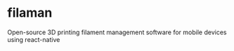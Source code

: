 # filaman
Open-source 3D printing filament management software for mobile devices using react-native
